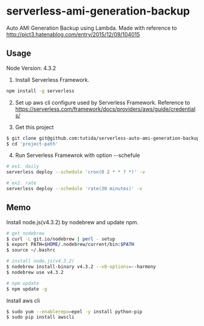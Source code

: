 # serverless-ami-generation-backup

Auto AMI Generation Backup using Lambda.
Made with reference to http://pict3.hatenablog.com/entry/2015/12/09/104015

## Usage

Node Version: 4.3.2

1. Install Serverless Framework.

```bash
npm install -g serverless
```

2. Set up aws cli configure used by Serverless Framework.
Reference to https://serverless.com/framework/docs/providers/aws/guide/credentials/

3. Get this project

```bash
$ git clone git@github.com:tutida/serverless-auto-ami-generation-backup.git
$ cd 'project-path'
```

4. Run Serverless Framewrok with option --schefule

```bash
# ex1. daily
serverless deploy --schedule 'cron(0 2 * * ? *)' -v

# ex2. rate
serverless deploy --schedule 'rate(30 minutes)' -v
```

## Memo

Install node.js(v4.3.2) by nodebrew and update npm.

```bash
# get nodebrew
$ curl -L git.io/nodebrew | perl - setup
$ export PATH=$HOME/.nodebrew/current/bin:$PATH
$ source ~/.bashrc

# install node.js(v4.3.2)
$ nodebrew install-binary v4.3.2 --v8-options=--harmony
$ nodebrew use v4.3.2

# npm update
$ npm update -g
```

Install aws cli

```bash
$ sudo yum --enablerepo=epel -y install python-pip
$ sudo pip install awscli
```